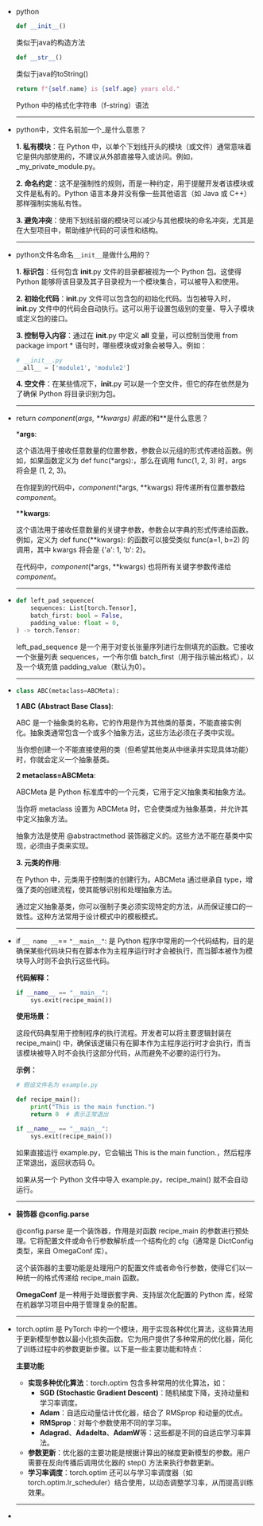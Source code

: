 * python

  ```python
  def __init__()
  ```

  类似于java的构造方法

  ```python
  def __str__()
  ```

  类似于java的toString()

  ```python
  return f"{self.name} is {self.age} years old."
  ```

  Python 中的格式化字符串（f-string）语法

  ---

* python中，文件名前加一个_是什么意思？

  **1. 私有模块**：在 Python 中，以单个下划线开头的模块（或文件）通常意味着它是供内部使用的，不建议从外部直接导入或访问。例如，_my_private_module.py。

  **2. 命名约定**：这不是强制性的规则，而是一种约定，用于提醒开发者该模块或文件是私有的。Python 语言本身并没有像一些其他语言（如 Java 或 C++）那样强制实施私有性。

  **3. 避免冲突**：使用下划线前缀的模块可以减少与其他模块的命名冲突，尤其是在大型项目中，帮助维护代码的可读性和结构。

  ---

* python文件名命名`__init__`是做什么用的？

  **1. 标识包**：任何包含 __init__.py 文件的目录都被视为一个 Python 包。这使得 Python 能够将该目录及其子目录视为一个模块集合，可以被导入和使用。

  **2. 初始化代码**：__init__.py 文件可以包含包的初始化代码。当包被导入时，__init__.py 文件中的代码会自动执行。这可以用于设置包级别的变量、导入子模块或定义包的接口。

  **3. 控制导入内容**：通过在 __init__.py 中定义 __all__ 变量，可以控制当使用 from package import * 语句时，哪些模块或对象会被导入。例如：

  ```python
  # __init__.py
  __all__ = ['module1', 'module2']
  ```

  **4. 空文件**：在某些情况下，__init__.py 可以是一个空文件，但它的存在依然是为了确保 Python 将目录识别为包。

  ---

* return _component_(*args, **kwargs) 前面的*和**是什么意思？

  ***args**:

  这个语法用于接收任意数量的位置参数，参数会以元组的形式传递给函数。例如，如果函数定义为 def func(*args):，那么在调用 func(1, 2, 3) 时，args 将会是 (1, 2, 3)。

  在你提到的代码中，_component_(*args, **kwargs) 将传递所有位置参数给 _component_。

  ***\*kwargs**:

  这个语法用于接收任意数量的关键字参数，参数会以字典的形式传递给函数。例如，定义为 def func(**kwargs): 的函数可以接受类似 func(a=1, b=2) 的调用，其中 kwargs 将会是 {'a': 1, 'b': 2}。

  在代码中，_component_(*args, **kwargs) 也将所有关键字参数传递给 _component_。

  ---

* ```python
  def left_pad_sequence(
      sequences: List[torch.Tensor],
      batch_first: bool = False,
      padding_value: float = 0,
  ) -> torch.Tensor:
  ```

  left_pad_sequence 是一个用于对变长张量序列进行左侧填充的函数。它接收一个张量列表 sequences，一个布尔值 batch_first（用于指示输出格式），以及一个填充值 padding_value（默认为0）。

  ---

* ```python
  class ABC(metaclass=ABCMeta): 
  ```

  **1 ABC** **(Abstract Base Class)**:

  ABC 是一个抽象类的名称，它的作用是作为其他类的基类，不能直接实例化。抽象类通常包含一个或多个抽象方法，这些方法必须在子类中实现。

  当你想创建一个不能直接使用的类（但希望其他类从中继承并实现具体功能）时，你就会定义一个抽象基类。

  **2 metaclass=ABCMeta**:

  ABCMeta 是 Python 标准库中的一个元类，它用于定义抽象类和抽象方法。

  当你将 metaclass 设置为 ABCMeta 时，它会使类成为抽象基类，并允许其中定义抽象方法。

  抽象方法是使用 @abstractmethod 装饰器定义的。这些方法不能在基类中实现，必须由子类来实现。

  **3. 元类的作用**:

  在 Python 中，元类用于控制类的创建行为。ABCMeta 通过继承自 type，增强了类的创建流程，使其能够识别和处理抽象方法。

  通过定义抽象基类，你可以强制子类必须实现特定的方法，从而保证接口的一致性。这种方法常用于设计模式中的模板模式。

  ---

* if `__ name __`== `"__main__"`: 是 Python 程序中常用的一个代码结构，目的是确保某些代码块只有在脚本作为主程序运行时才会被执行，而当脚本被作为模块导入时则不会执行这些代码。

  **代码解释：**

  ```python
  if __name__ == "__main__":
      sys.exit(recipe_main())
  ```

  **使用场景：**

  这段代码典型用于控制程序的执行流程。开发者可以将主要逻辑封装在 recipe_main() 中，确保该逻辑只有在脚本作为主程序运行时才会执行，而当该模块被导入时不会执行这部分代码，从而避免不必要的运行行为。

  **示例：**

  ```python
  # 假设文件名为 example.py
  
  def recipe_main():
      print("This is the main function.")
      return 0  # 表示正常退出
  
  if __name__ == "__main__":
      sys.exit(recipe_main())
  ```

  如果直接运行 example.py，它会输出 This is the main function.，然后程序正常退出，返回状态码 0。

  如果从另一个 Python 文件中导入 example.py，recipe_main() 就不会自动运行。

  ---

* **装饰器 @config.parse**

  @config.parse 是一个装饰器，作用是对函数 recipe_main 的参数进行预处理。它将配置文件或命令行参数解析成一个结构化的 cfg（通常是 DictConfig 类型，来自 OmegaConf 库）。

  这个装饰器的主要功能是处理用户的配置文件或者命令行参数，使得它们以一种统一的格式传递给 recipe_main 函数。

  **OmegaConf** 是一种用于处理嵌套字典、支持层次化配置的 Python 库，经常在机器学习项目中用于管理复杂的配置。

  ---

* torch.optim 是 PyTorch 中的一个模块，用于实现各种优化算法，这些算法用于更新模型参数以最小化损失函数。它为用户提供了多种常用的优化器，简化了训练过程中的参数更新步骤。以下是一些主要功能和特点：

  **主要功能**

  * **实现多种优化算法**：torch.optim 包含多种常用的优化算法，如：
    * **SGD (Stochastic Gradient Descent)**：随机梯度下降，支持动量和学习率调度。
    * **Adam**：自适应动量估计优化器，结合了 RMSprop 和动量的优点。
    * **RMSprop**：对每个参数使用不同的学习率。
    * **Adagrad**、**Adadelta**、**AdamW**等：这些都是不同的自适应学习率算法。
  * **参数更新**：优化器的主要功能是根据计算出的梯度更新模型的参数。用户需要在反向传播后调用优化器的 step() 方法来执行参数更新。
  * **学习率调度**：torch.optim 还可以与学习率调度器（如 torch.optim.lr_scheduler）结合使用，以动态调整学习率，从而提高训练效果。

  ---

* 



